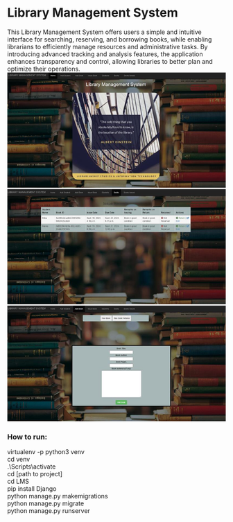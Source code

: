 # Library Management System
This Library Management System offers users a simple and intuitive interface for searching, reserving, and borrowing books, while enabling librarians to efficiently manage resources and administrative tasks. By introducing advanced tracking and analysis features, the application enhances transparency and control, allowing libraries to better plan and optimize their operations.
![Alt text](screenshots/5e22178d-92c6-4481-82ea-836b65cdfc26.jpg?raw=true "Optional Title")
![Alt text](screenshots/20bc89d3-37b4-49f0-b737-0bfc99c9ae9d.jpg?raw=true "Optional Title")
![Alt text](screenshots/487726bf-3eb4-49aa-9ac4-0b35c5bb0de2.jpg?raw=true "Optional Title")
### How to run:
virtualenv -p python3 venv\
cd venv\
.\Scripts\activate\
cd [path to project]\
cd LMS\
pip install Django\
python manage.py makemigrations\
python manage.py migrate\
python manage.py runserver
